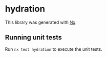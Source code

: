 # hydration

This library was generated with [Nx](https://nx.dev).

## Running unit tests

Run `nx test hydration` to execute the unit tests.
